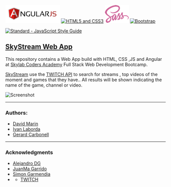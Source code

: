 
[![AngularJS](https://github.com/MarioTerron/logo-images/blob/master/logos/angularjs.png)](https://angularjs.org/) [![HTML5 and CSS3](https://github.com/MarioTerron/logo-images/blob/master/logos/html5-css3-js.png)](http://www.w3.org/)
[![SASS](https://github.com/MarioTerron/logo-images/blob/master/logos/sass.png)](http://sass-lang.com/) [![Bootstrap](https://github.com/MarioTerron/logo-images/blob/master/logos/bootstrap.png)](http://getbootstrap.com/)

[![Standard - JavaScript Style Guide](https://img.shields.io/badge/code%20style-standard-brightgreen.svg)](http://standardjs.com/)


## [SkyStream Web App](https://ivanmlaborda.github.io/bootcamp-group-project-twitch/)

This repository contains a Web App build with HTML, CSS ,JS and Angular at [Skylab Coders Academy](http://www.skylabcoders.com/es/) Full Stack Web Development Bootcamp.

[SkyStream](https://ivanmlaborda.github.io/bootcamp-group-project-twitch/) use the [TWITCH API](https://dev.twitch.tv/) to search for streams , top videos of the moment and games that they have.. All results will be shown indicating the name of the game, channel or video. 

![Screenshot](img/full-site.jpg)

---

### Authors:

- [David Marin](https://github.com/ddmarin94)
- [Ivan Laborda](https://github.com/ivanmlaborda)
- [Gerard Carbonell](https://github.com/QIETE)

---

### Acknowledgments

* [Alejandro DG](https://github.com/agandia9)
* [JuanMa Garrido](https://github.com/juanmaguitar)
* [Simon Garmendia](https://github.com/sgarmendia)
* * [TWITCH](https://www.twitch.tv/)








<!-- ![img-example](https://github.com/ivanmlaborda/bootcamp-group-project-twitch/blob/master/readme-project/Captura%20de%20pantalla%202017-07-27%20a%20las%2017.18.34.png?raw=true)
![img-example](https://github.com/ivanmlaborda/bootcamp-group-project-twitch/blob/master/readme-project/Captura%20de%20pantalla%202017-07-27%20a%20las%2017.37.56.png?raw=true)
![img-example](https://github.com/ivanmlaborda/bootcamp-group-project-twitch/blob/master/readme-project/Captura%20de%20pantalla%202017-07-27%20a%20las%2017.38.08.png?raw=true)
![img-example](https://github.com/ivanmlaborda/bootcamp-group-project-twitch/blob/master/readme-project/Captura%20de%20pantalla%202017-07-27%20a%20las%2017.38.31.png?raw=true)
![img-example](https://github.com/ivanmlaborda/bootcamp-group-project-twitch/blob/master/readme-project/Captura%20de%20pantalla%202017-07-27%20a%20las%2017.38.44.png?raw=true)
![img-example](https://github.com/ivanmlaborda/bootcamp-group-project-twitch/blob/master/readme-project/Captura%20de%20pantalla%202017-07-27%20a%20las%2017.38.46.png?raw=true)
 -->
